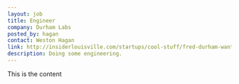 ```yaml
---
layout: job
title: Engineer
company: Durham Labs
posted_by: hagan
contact: Weston Hagan
link: http://insiderlouisville.com/startups/cool-stuff/fred-durham-wants-play-food-robots-part-two-robots/
description: Doing some engineering.
---
```


This is the content